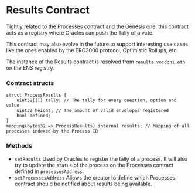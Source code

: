 # Results Contract

Tightly related to the Processes contract and the Genesis one, this contract acts as a registry where Oracles can push the Tally of a vote.

This contract may also evolve in the future to support interesting use cases like the ones enabled by the ERC3000 protocol, Optimistic Rollups, etc.

The instance of the Results contract is resolved from `results.vocdoni.eth` on the ENS registry.

### Contract structs <a href="#contract-structs" id="contract-structs"></a>

```
struct ProcessResults {
    uint32[][] tally; // The tally for every question, option and value
    uint32 height; // The amount of valid envelopes registered
    bool defined;
}
mapping(bytes32 => ProcessResults) internal results; // Mapping of all processes indexed by the Process ID
```

### Methods <a href="#methods" id="methods"></a>

* `setResults` Used by Oracles to register the tally of a process. It will also try to update the `status` of the process on the Processes contract defined in `processesAddress`.
* `setProcessesAddress` Allows the creator to define which Processes contract should be notified about results being available.
